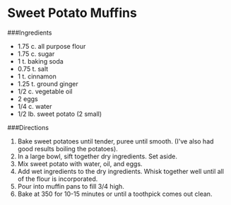 Sweet Potato Muffins
====================

###Ingredients

- 1.75 c. all purpose flour
- 1.75 c. sugar
- 1 t. baking soda
- 0.75 t. salt
- 1 t. cinnamon
- 1.25 t. ground ginger
- 1/2 c. vegetable oil
- 2 eggs
- 1/4 c. water
- 1/2 lb. sweet potato (2 small)

###Directions

1. Bake sweet potatoes until tender, puree until smooth. (I've also had good results boiling the potatoes).
2. In a large bowl, sift together dry ingredients. Set aside.
3. Mix sweet potato with water, oil, and eggs.
4. Add wet ingredients to the dry ingredients. Whisk together well until all of the flour is incorporated.
5. Pour into muffin pans to fill 3/4 high.
6. Bake at 350 for 10-15 minutes or until a toothpick comes out clean.
